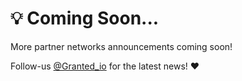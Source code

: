 # 💡 Coming Soon...

More partner networks announcements coming soon!&#x20;

Follow-us [@Granted\_io](https://twitter.com/Granted\_io) for the latest news! ♥️
